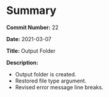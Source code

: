# Summary

**Commit Number:** 22

**Date:** 2021-03-07

**Title:** Output Folder

**Description:**

* Output folder is created.
* Restored file type argument.
* Revised error message line breaks.